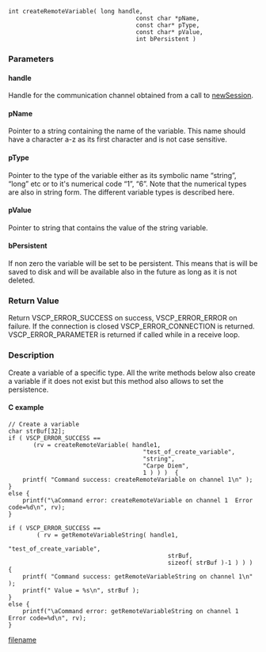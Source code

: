 

```clike
int createRemoteVariable( long handle, 
                                    const char *pName,
                                    const char* pType,
                                    const char* pValue,
                                    int bPersistent )
```

### Parameters

#### handle
Handle for the communication channel obtained from a call to [newSession](newsession.md).

#### pName
Pointer to a string containing the name of the variable. This name should have a character a-z as its first character and is not case sensitive.

#### pType
Pointer to the type of the variable either as its symbolic name “string”, “long” etc or to it's numerical code “1”, “6”. Note that the numerical types are also in string form. The different variable types is described here.

#### pValue
Pointer to string that contains the value of the string variable.


#### bPersistent
If non zero the variable will be set to be persistent. This means that is will be saved to disk and will be available also in the future as long as it is not deleted.


### Return Value
Return VSCP_ERROR_SUCCESS on success, VSCP_ERROR_ERROR on failure. If the connection is closed VSCP_ERROR_CONNECTION is returned. VSCP_ERROR_PARAMETER is returned if called while in a receive loop. 

### Description
Create a variable of a specific type. All the write methods below also create a variable if it does not exist but this method also allows to set the persistence. 

#### C example

```clike
// Create a variable
char strBuf[32];
if ( VSCP_ERROR_SUCCESS == 
       (rv = createRemoteVariable( handle1, 
                                      "test_of_create_variable",
                                      "string",
                                      "Carpe Diem",
                                      1 ) ) )  {
    printf( "Command success: createRemoteVariable on channel 1\n" );
}
else {
    printf("\aCommand error: createRemoteVariable on channel 1  Error code=%d\n", rv);
}
 
if ( VSCP_ERROR_SUCCESS == 
        ( rv = getRemoteVariableString( handle1, 
                                             "test_of_create_variable", 
                                             strBuf, 
                                             sizeof( strBuf )-1 ) ) ) {
    printf( "Command success: getRemoteVariableString on channel 1\n" );
    printf(" Value = %s\n", strBuf );
}
else {
    printf("\aCommand error: getRemoteVariableString on channel 1  Error code=%d\n", rv);
}
```



[filename](./bottom_copyright.md ':include')